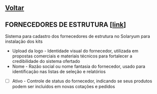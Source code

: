 [Voltar](./00_INDEX.md)
---

## FORNECEDORES DE ESTRUTURA [[link](https://sandbox.solaryum.com.br/fotus-yfe/configuracoes/fornecedores-estrutura)]

Sistema para cadastro dos fornecedores de estrutura no Solaryum para instalação dos kits

- Upload da logo - Identidade visual do fornecedor, utilizada em propostas comerciais e materiais técnicos para
  fortalecer a credibilidade do sistema ofertado
- Nome - Razão social ou nome fantasia do fornecedor, usado para identificação nas listas de seleção e relatórios
- [ ] Ativo - Controle de status do fornecedor, indicando se seus produtos podem ser incluídos em novas cotações e
  pedidos

